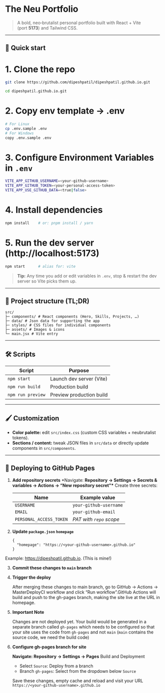# The Neu Portfolio

> A bold, neo‑brutalist personal portfolio built with React + Vite (port **5173**) and Tailwind CSS.

---

## 🚀 Quick start

# 1. Clone the repo

```bash
git clone https://github.com/dipeshpatil/dipeshpatil.github.io.git
```

```bash
cd dipeshpatil.github.io.git
```

# 2. Copy env template → .env

```bash
# For Linux
cp .env.sample .env
# For Windows
copy .env.sample .env
```

# 3. Configure Environment Variables in `.env`

```bash
VITE_APP_GITHUB_USERNAME=<your-github-username>
VITE_APP_GITHUB_TOKEN=<your-personal-access-token>
VITE_APP_USE_GITHUB_DATA=<true|false>
```

# 4. Install dependencies

```bash
npm install    # or: pnpm install / yarn
```

# 5. Run the dev server (http://localhost:5173)

```bash
npm start      # alias for: vite
```

> **Tip:** Any time you add or edit variables in `.env`, stop & restart the dev server so Vite picks them up.

---

## 📂 Project structure (TL;DR)

```
src/
├─ components/ # React components (Hero, Skills, Projects, …)
├─ data/ # Json data for supporting the app
├─ styles/ # CSS files for individual components
├─ assets/ # Images & icons
└─ main.jsx # Vite entry
```

---

## 🛠 Scripts

| Script            | Purpose                  |
| ----------------- | ------------------------ |
| `npm start`       | Launch dev server (Vite) |
| `npm run build`   | Production build         |
| `npm run preview` | Preview production build |

---

## 🖌 Customization

- **Color palette:** edit `src/index.css` (custom CSS variables + neubrutalist tokens).
- **Sections / content:** tweak JSON files in `src/data` or directly update components in `src/components`.

---

## 🚢 Deploying to GitHub Pages

1. **Add repository secrets**
   \*Navigate: **Repository → Settings → Secrets & variables → Actions → “New repository secret”\***
   Create three secrets:

   | Name                    | Example value           |
   | ----------------------- | ----------------------- |
   | `USERNAME`              | `your‑github‑username`  |
   | `EMAIL`                 | `your‑github‑email`     |
   | `PERSONAL_ACCESS_TOKEN` | _PAT with `repo` scope_ |

2. **Update `package.json` `homepage`**

   ```jsonc
   {
     "homepage": "https://<your‑github‑username>.github.io"
   }
   ```

Example: https://dipeshpatil.github.io. (This is mine!)

3. **Commit these changes to `main` branch**

4. **Trigger the deploy**

   After merging these changes to main branch, go to GitHub → Actions → MasterDeployCI workflow and click “Run workflow”.GitHub Actions will build and push to the gh-pages branch, making the site live at the URL in homepage.

5. **Important Note**

   Changes are not deployed yet. Your build would be generated in a separate branch called `gh-pages` which needs to be configured so that your site uses the code from `gh-pages` and not `main` (`main` contains the source code, we need the build code)

6. **Configure gh-pages branch for site**

   **Navigate: Repository → Settings → Pages**
   Build and Deployment

   - Select `Source`: Deploy from a branch
   - Branch `gh-pages`: Select from the dropdown below `Source`

   Save these changes, empty cache and reload and visit your URL `https://<your‑github‑username>.github.io`
